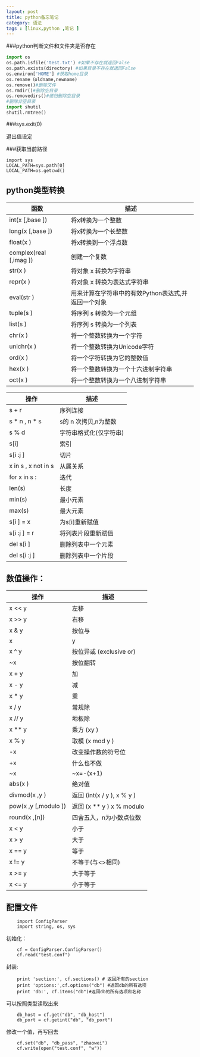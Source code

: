 ```yaml
---
layout: post
title: python备忘笔记
category: 语法
tags : [linux,python ,笔记 ]
---
```



###python判断文件和文件夹是否存在

```py
import os
os.path.isfile('test.txt') #如果不存在就返回False
os.path.exists(directory) #如果目录不存在就返回False
os.environ['HOME'] #获取home目录
os.rename（oldname,newname)
os.remove()#删除文件
os.rmdir()#删除空目录
os.removedirs()#递归删除空目录
#删除非空目录
import shutil
shutil.rmtree()
```
###sys.exit(0)

退出值设定

###获取当前路径

```
import sys
LOCAL_PATH=sys.path[0]
LOCAL_PATH=os.getcwd()
```

python类型转换
-------


函数|描述
---|---
int(x [,base ])  |       将x转换为一个整数
long(x [,base ])  |      将x转换为一个长整数
float(x )   |            将x转换到一个浮点数
complex(real [,imag ]) | 创建一个复数
str(x )      |           将对象 x 转换为字符串
repr(x )      |          将对象 x 转换为表达式字符串
eval(str )      |        用来计算在字符串中的有效Python表达式,并返回一个对象
tuple(s )    |           将序列 s 转换为一个元组
list(s )      |          将序列 s 转换为一个列表
chr(x )      |           将一个整数转换为一个字符
unichr(x )    |          将一个整数转换为Unicode字符
ord(x )      |           将一个字符转换为它的整数值
hex(x )      |           将一个整数转换为一个十六进制字符串
oct(x )      |           将一个整数转换为一个八进制字符串

操作        |              描述
---|---
s + r               |    序列连接
s * n , n * s    |       s的 n 次拷贝,n为整数
s % d             |      字符串格式化(仅字符串)
s[i]             |       索引
s[i :j ]          |      切片
x in s , x not in s  |   从属关系
for x in s :   |         迭代
len(s)   |               长度
min(s)   |               最小元素
max(s)   |               最大元素
s[i ] = x   |            为s[i]重新赋值
s[i :j ] = r |           将列表片段重新赋值
del s[i ]   |            删除列表中一个元素
del s[i :j ] |           删除列表中一个片段

数值操作：
----
操作        |              描述
---|---
x << y     |             左移
x >> y     |             右移
x & y     |              按位与
x | y     |              按位或
x ^ y     |              按位异或 (exclusive or)
~x        |              按位翻转
x + y     |              加
x - y      |             减
x * y     |              乘
x / y     |              常规除
x // y    |              地板除
x ** y     |             乘方 (xy )
x % y      |             取模 (x mod y )
-x        |              改变操作数的符号位
+x       |               什么也不做
~x       |               ~x=-(x+1)
abs(x )    |             绝对值
divmod(x ,y )  |         返回 (int(x / y ), x % y )
pow(x ,y [,modulo ]) |   返回 (x ** y ) x % modulo
round(x ,[n])     |      四舍五入，n为小数点位数
x < y       |            小于
x > y       |            大于
x == y     |             等于
x != y     |             不等于(与<>相同)
x >= y     |             大于等于
x <= y     |             小于等于

配置文件
------

        import ConfigParser
        import string, os, sys

初始化：

        cf = ConfigParser.ConfigParser()
        cf.read("test.conf")

封装:

        print 'section:', cf.sections() # 返回所有的section
        print 'options:',cf.options("db") #返回db的所有选项
        print 'db:', cf.items("db")#返回db的所有选项和名称

可以按照类型读取出来

        db_host = cf.get("db", "db_host")
        db_port = cf.getint("db", "db_port")

修改一个值，再写回去

        cf.set("db", "db_pass", "zhaowei")
        cf.write(open("test.conf", "w"))